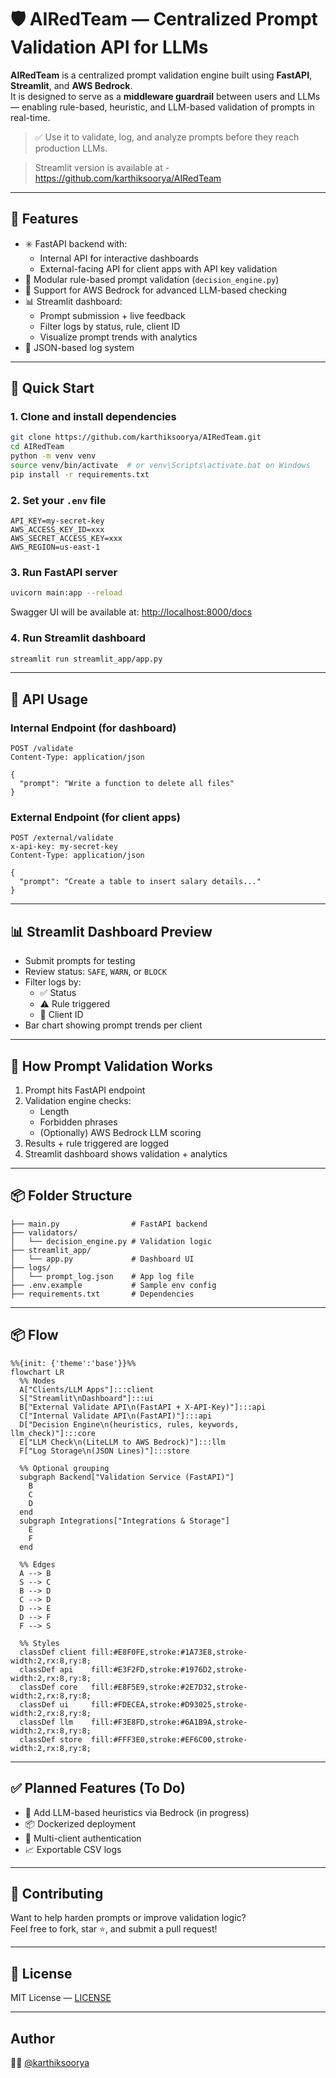 # 🛡️ AIRedTeam — Centralized Prompt Validation API for LLMs

**AIRedTeam** is a centralized prompt validation engine built using **FastAPI**, **Streamlit**, and **AWS Bedrock**.  
It is designed to serve as a **middleware guardrail** between users and LLMs — enabling rule-based, heuristic, and LLM-based validation of prompts in real-time.

> ✅ Use it to validate, log, and analyze prompts before they reach production LLMs.

> Streamlit version is available at - https://github.com/karthiksoorya/AIRedTeam

---

## 📌 Features

- ✳️ FastAPI backend with:
  - Internal API for interactive dashboards
  - External-facing API for client apps with API key validation
- 🧠 Modular rule-based prompt validation (`decision_engine.py`)
- 🔐 Support for AWS Bedrock for advanced LLM-based checking
- 📊 Streamlit dashboard:
  - Prompt submission + live feedback
  - Filter logs by status, rule, client ID
  - Visualize prompt trends with analytics
- 📁 JSON-based log system

---

## 🚀 Quick Start

### 1. Clone and install dependencies

```bash
git clone https://github.com/karthiksoorya/AIRedTeam.git
cd AIRedTeam
python -m venv venv
source venv/bin/activate  # or venv\Scripts\activate.bat on Windows
pip install -r requirements.txt
```

### 2. Set your `.env` file

```env
API_KEY=my-secret-key
AWS_ACCESS_KEY_ID=xxx
AWS_SECRET_ACCESS_KEY=xxx
AWS_REGION=us-east-1
```

### 3. Run FastAPI server

```bash
uvicorn main:app --reload
```

Swagger UI will be available at: [http://localhost:8000/docs](http://localhost:8000/docs)

### 4. Run Streamlit dashboard

```bash
streamlit run streamlit_app/app.py
```

---

## 🧪 API Usage

### Internal Endpoint (for dashboard)

```http
POST /validate
Content-Type: application/json

{
  "prompt": "Write a function to delete all files"
}
```

### External Endpoint (for client apps)

```http
POST /external/validate
x-api-key: my-secret-key
Content-Type: application/json

{
  "prompt": "Create a table to insert salary details..."
}
```

---

## 📊 Streamlit Dashboard Preview

- Submit prompts for testing
- Review status: `SAFE`, `WARN`, or `BLOCK`
- Filter logs by:
  - ✅ Status
  - ⚠️ Rule triggered
  - 👥 Client ID
- Bar chart showing prompt trends per client

---

## 🧠 How Prompt Validation Works

1. Prompt hits FastAPI endpoint
2. Validation engine checks:
   - Length
   - Forbidden phrases
   - (Optionally) AWS Bedrock LLM scoring
3. Results + rule triggered are logged
4. Streamlit dashboard shows validation + analytics

---

## 📦 Folder Structure

```
├── main.py                # FastAPI backend
├── validators/
│   └── decision_engine.py # Validation logic
├── streamlit_app/
│   └── app.py             # Dashboard UI
├── logs/
│   └── prompt_log.json    # App log file
├── .env.example           # Sample env config
├── requirements.txt       # Dependencies
```

---

## 📦 Flow

```mermaid
%%{init: {'theme':'base'}}%%
flowchart LR
  %% Nodes
  A["Clients/LLM Apps"]:::client
  S["Streamlit\nDashboard"]:::ui
  B["External Validate API\n(FastAPI + X-API-Key)"]:::api
  C["Internal Validate API\n(FastAPI)"]:::api
  D["Decision Engine\n(heuristics, rules, keywords, llm_check)"]:::core
  E["LLM Check\n(LiteLLM to AWS Bedrock)"]:::llm
  F["Log Storage\n(JSON Lines)"]:::store

  %% Optional grouping
  subgraph Backend["Validation Service (FastAPI)"]
    B
    C
    D
  end
  subgraph Integrations["Integrations & Storage"]
    E
    F
  end

  %% Edges
  A --> B
  S --> C
  B --> D
  C --> D
  D --> E
  D --> F
  F --> S

  %% Styles
  classDef client fill:#E8F0FE,stroke:#1A73E8,stroke-width:2,rx:8,ry:8;
  classDef api    fill:#E3F2FD,stroke:#1976D2,stroke-width:2,rx:8,ry:8;
  classDef core   fill:#E8F5E9,stroke:#2E7D32,stroke-width:2,rx:8,ry:8;
  classDef ui     fill:#FDECEA,stroke:#D93025,stroke-width:2,rx:8,ry:8;
  classDef llm    fill:#F3E8FD,stroke:#6A1B9A,stroke-width:2,rx:8,ry:8;
  classDef store  fill:#FFF3E0,stroke:#EF6C00,stroke-width:2,rx:8,ry:8;
```


---

## ✅ Planned Features (To Do)
- 🔁 Add LLM-based heuristics via Bedrock (in progress)
- 📦 Dockerized deployment
- 🔑 Multi-client authentication
- 📈 Exportable CSV logs

---

## 🙌 Contributing

Want to help harden prompts or improve validation logic?  
Feel free to fork, star ⭐, and submit a pull request!

---

## 📜 License

MIT License — [LICENSE](./LICENSE)

---

## Author

👨‍💻 [@karthiksoorya](https://github.com/karthiksoorya)
